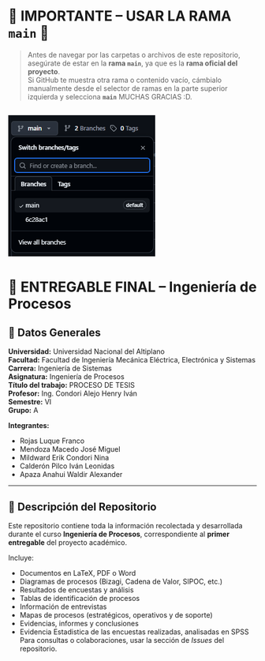 # 🚨 IMPORTANTE – USAR LA RAMA `main` 🚨

> Antes de navegar por las carpetas o archivos de este repositorio, asegúrate de estar en la **rama `main`**, ya que es la **rama oficial del proyecto**.  
> Si GitHub te muestra otra rama o contenido vacío, cámbialo manualmente desde el selector de ramas en la parte superior izquierda y selecciona **`main`** MUCHAS GRACIAS :D.




![Imagen del proyecto](https://raw.githubusercontent.com/FrancoSis21/Ingenieria-de-procesos-files/main/img/rama.png)
---



# 📘 ENTREGABLE FINAL – Ingeniería de Procesos

## 🏫 Datos Generales

**Universidad:** Universidad Nacional del Altiplano  
**Facultad:** Facultad de Ingeniería Mecánica Eléctrica, Electrónica y Sistemas  
**Carrera:** Ingeniería de Sistemas  
**Asignatura:** Ingeniería de Procesos  
**Título del trabajo:** PROCESO DE TESIS  
**Profesor:** Ing. Condori Alejo Henry Iván  
**Semestre:** VI  
**Grupo:** A


**Integrantes:**  
- Rojas Luque Franco  
- Mendoza Macedo José Miguel  
- Mildward Erik Condori Nina  
- Calderón Pilco Iván Leonidas  
- Apaza Anahui Waldir Alexander  

---

## 📂 Descripción del Repositorio

Este repositorio contiene toda la información recolectada y desarrollada durante el curso **Ingeniería de Procesos**, correspondiente al **primer entregable** del proyecto académico.

Incluye:

- Documentos en LaTeX, PDF o Word  
- Diagramas de procesos (Bizagi, Cadena de Valor, SIPOC, etc.)  
- Resultados de encuestas y análisis  
- Tablas de identificación de procesos  
- Información de entrevistas  
- Mapas de procesos (estratégicos, operativos y de soporte)  
- Evidencias, informes y conclusiones
- Evidencia Estadistica de las encuestas realizadas, analisadas en SPSS 
Para consultas o colaboraciones, usar la sección de *Issues* del repositorio.

